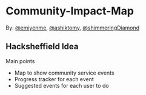 # Community-Impact-Map
By: [@emiyenme](https://github.com/emiyenme), [@ashiktomy](https://github.com/ashiktomy), [@shimmeringDiamond](https://github.com/ashiktomy)
## Hacksheffield Idea
Main points
- Map to show community service events
- Progress tracker for each event
- Suggested events for each user to do
